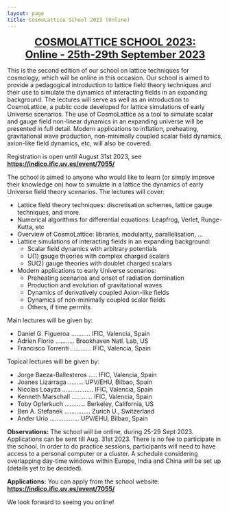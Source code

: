 ```yaml
---
layout: page
title: CosmoLattice School 2023 (Online)
---
```


<div align="center"><font size=5><b><a href="https://indico.ific.uv.es/event/7055/" target="_blank">COSMOLATTICE SCHOOL 2023: <br>
Online - 25th-29th September 2023</a></b></font></div>

This is the second edition of our school on lattice techniques for cosmology,  which will be online in this occasion. Our school is aimed to provide a pedagogical introduction to lattice field theory techniques and their use to simulate the dynamics of interacting fields in an expanding background. The lectures will serve as well as an introduction to CosmoLattice, a public code developed for lattice simulations of early Universe scenarios. The use of CosmoLattice as a tool to simulate scalar and gauge field non-linear dynamics in an expanding universe will be presented in full detail. Modern applications to inflation, preheating, gravitational wave production, non-minimally coupled scalar field dynamics, axion-like field dynamics, etc, will also be covered.

Registration is open until August 31st 2023, see <b><a href="https://indico.ific.uv.es/event/7055/" target="_blank">https://indico.ific.uv.es/event/7055/</a></b>

The school is aimed to anyone who would like to learn (or simply improve their knowledge on) how to simulate in a lattice the dynamics of early Universe field theory scenarios. The lectures will cover:

* Lattice field theory techniques: discretisation schemes, lattice gauge techniques, and more.
* Numerical algorithms for differential equations: Leapfrog, Verlet, Runge-Kutta, etc
* Overview of CosmoLattice: libraries, modularity, parallelisation, ...
* Lattice simulations of interacting fields in an expanding background:
    - Scalar field dynamics with arbitrary potentials
    - U(1) gauge theories with complex charged scalars
    - SU(2) gauge theories with doublet charged scalars
* Modern applications to early Universe scenarios:
    - Preheating scenarios and onset of radiation domination
    - Production and evolution of gravitational waves
    - Dynamics of derivatively coupled Axion-like fields
    - Dynamics of non-minimally coupled scalar fields
    - Others, if time permits

Main lectures will be given by:

- Daniel G. Figueroa ........... IFIC, Valencia, Spain
- Adrien Florio  ........... Brookhaven Natl. Lab, US
- Francisco Torrenti ............  IFIC, Valencia, Spain

Topical lectures will be given by:

- Jorge Baeza-Ballesteros .....  IFIC, Valencia, Spain
- Joanes Lizarraga  ......... UPV/EHU, Bilbao, Spain
- Nicolas Loayza  .................. IFIC, Valencia, Spain
- Kenneth Marschall ............   IFIC, Valencia, Spain
- Toby Opferkuch  ............ Berkeley, California, US
- Ben A. Stefanek ............... Zurich U., Switzerland
- Ander Urio   ................. UPV/EHU, Bilbao, Spain

**Observations:** The school will be online, during 25-29 Sept 2023. Applications can be sent till Aug. 31st 2023. There is no fee to participate in the school. In order to do practice sessions, participants will need to have access to a personal computer or a cluster. A schedule considering overlapping day-time windows within Europe, India and China will be set up (details yet to be decided). 

**Applications:** You can apply from the school website: <b><a href="https://indico.ific.uv.es/event/7055/" target="_blank">https://indico.ific.uv.es/event/7055/</a></b>

We look forward to seeing you online!
